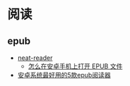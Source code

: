 # 阅读
## epub
- [neat-reader](https://www.neat-reader.cn/)
  - [怎么在安卓手机上打开 EPUB 文件](https://zhuanlan.zhihu.com/p/82909243)
- [安卓系统最好用的5款epub阅读器](https://blog.csdn.net/scream1999/article/details/102884054)
